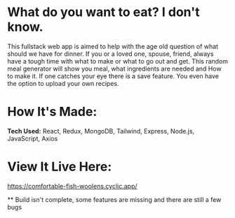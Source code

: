 # What do you want to eat? I don't know.

This fullstack web app is aimed to help with the age old question of what should we have for dinner. If you or a loved one, spouse, friend, always have a tough time with what to make 
or what to go out and get. This random meal generator will show you meal, what ingredients are needed and How to make it. If one catches your eye there is a save feature. You even have the option to upload your own recipes.

# How It's Made:
<b>Tech Used:</b> React, Redux, MongoDB, Tailwind, Express, Node.js, JavaScript, Axios

# View It Live Here:
https://comfortable-fish-woolens.cyclic.app/

** Build isn't complete, some features are missing and there are still a few bugs
